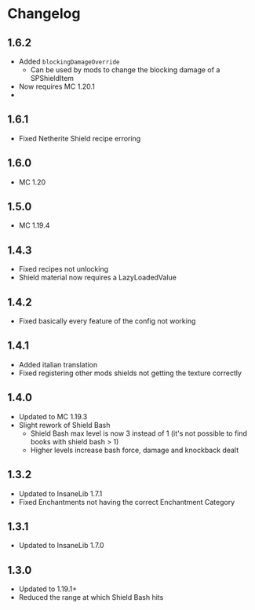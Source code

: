 # Changelog

## 1.6.2
* Added `blockingDamageOverride`
  * Can be used by mods to change the blocking damage of a SPShieldItem
* Now requires MC 1.20.1
* 
## 1.6.1
* Fixed Netherite Shield recipe erroring

## 1.6.0
* MC 1.20

## 1.5.0
* MC 1.19.4

## 1.4.3
* Fixed recipes not unlocking
* Shield material now requires a LazyLoadedValue

## 1.4.2
* Fixed basically every feature of the config not working

## 1.4.1
* Added italian translation
* Fixed registering other mods shields not getting the texture correctly

## 1.4.0
* Updated to MC 1.19.3
* Slight rework of Shield Bash
  * Shield Bash max level is now 3 instead of 1 (it's not possible to find books with shield bash > 1)
  * Higher levels increase bash force, damage and knockback dealt

## 1.3.2
* Updated to InsaneLib 1.7.1
* Fixed Enchantments not having the correct Enchantment Category

## 1.3.1
* Updated to InsaneLib 1.7.0

## 1.3.0
* Updated to 1.19.1+
* Reduced the range at which Shield Bash hits